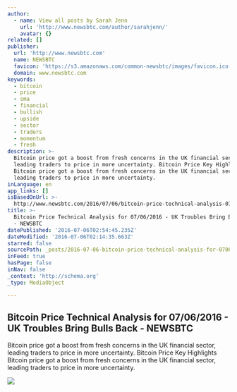 ```yaml
---
author:
  - name: View all posts by Sarah Jenn
    url: 'http://www.newsbtc.com/author/sarahjenn/'
    avatar: {}
related: []
publisher:
  url: 'http://www.newsbtc.com'
  name: NEWSBTC
  favicon: 'https://s3.amazonaws.com/common-newsbtc/images/favicon.ico'
  domain: www.newsbtc.com
keywords:
  - bitcoin
  - price
  - sma
  - financial
  - bullish
  - upside
  - sector
  - traders
  - momentum
  - fresh
description: >-
  Bitcoin price got a boost from fresh concerns in the UK financial sector,
  leading traders to price in more uncertainty. Bitcoin Price Key Highlights
  Bitcoin price got a boost from fresh concerns in the UK financial sector,
  leading traders to price in more uncertainty.
inLanguage: en
app_links: []
isBasedOnUrl: >-
  http://www.newsbtc.com/2016/07/06/bitcoin-price-technical-analysis-07062016-uk-troubles-bring-bulls-back/
title: >-
  Bitcoin Price Technical Analysis for 07/06/2016 - UK Troubles Bring Bulls Back
  - NEWSBTC
datePublished: '2016-07-06T02:54:45.235Z'
dateModified: '2016-07-06T02:14:35.663Z'
starred: false
sourcePath: _posts/2016-07-06-bitcoin-price-technical-analysis-for-07062016-uk-trouble.md
inFeed: true
hasPage: false
inNav: false
_context: 'http://schema.org'
_type: MediaObject

---
```

<article style=""><h1>Bitcoin Price Technical Analysis for 07/06/2016 - UK Troubles Bring Bulls Back - NEWSBTC</h1><p>Bitcoin price got a boost from fresh concerns in the UK financial sector, leading traders to price in more uncertainty. Bitcoin Price Key Highlights Bitcoin price got a boost from fresh concerns in the UK financial sector, leading traders to price in more uncertainty.</p><img src="http://s3.amazonaws.com/main-newsbtc-images/2016/07/06024932/160706_bitcoin.png" /></article>